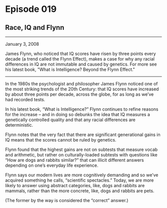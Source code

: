 # Episode 019

## Race, IQ and Flynn

---

January 3, 2008

James Flynn, who noticed that IQ scores have risen by three points every decade (a trend called the Flynn Effect), makes a case for why any racial differences in IQ are not immutable and caused by genetics. For more see his latest book, "What is Intelligence? Beyond the Flynn Effect."

---

In the 1980s the psychologist and philosopher James Flynn noticed one of the most striking trends of the 20th Century: that IQ scores have increased by about three points per decade, across the globe, for as long as we’ve had recorded tests.

In his latest book, “What is Intelligence?” Flynn continues to refine reasons for the increase – and in doing so debunks the idea that IQ measures a genetically controlled quality and that any racial differences are deterministic.

Flynn notes that the very fact that there are significant generational gains in IQ means that the scores cannot be ruled by genetics.

Flynn found that the highest gains are not on subtests that measure vocab and arithmetic, but rather on culturally-loaded subtests with questions like “How are dogs and rabbits similar?” that can illicit different answers depending on one’s everyday life experience.

Flynn says our modern lives are more cognitively demanding and so we’ve acquired something he calls, “scientific spectacles.” Today, we are more likely to answer using abstract categories, like, dogs and rabbits are mammals, rather than the more concrete, like, dogs and rabbits are pets.

(The former by the way is considered the “correct” answer.)


